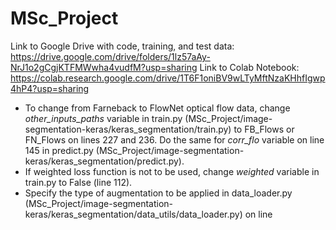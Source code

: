 # MSc_Project


Link to Google Drive with code, training, and test data: https://drive.google.com/drive/folders/1lz57aAy-NrJ1o2gCgjKTFMWwha4vudfM?usp=sharing
Link to Colab Notebook: https://colab.research.google.com/drive/1T6F1oniBV9wLTyMftNzaKHhfIgwp4hP4?usp=sharing

- To change from Farneback to FlowNet optical flow data, change *other_inputs_paths* variable in train.py (MSc_Project/image-segmentation-keras/keras_segmentation/train.py) to FB_Flows or FN_Flows on lines 227 and 236. Do the same for *corr_flo* variable on line 145 in predict.py (MSc_Project/image-segmentation-keras/keras_segmentation/predict.py). 
- If weighted loss function is not to be used, change *weighted* variable in train.py to False (line 112).
- Specify the type of augmentation to be applied in data_loader.py (MSc_Project/image-segmentation-keras/keras_segmentation/data_utils/data_loader.py) on line 
